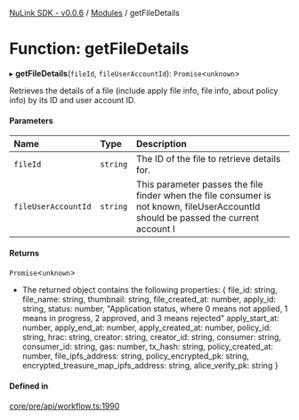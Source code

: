 [NuLink SDK - v0.0.6](../README.md) / [Modules](../modules.md) / getFileDetails

# Function: getFileDetails

▸ **getFileDetails**(`fileId`, `fileUserAccountId`): `Promise`<`unknown`\>

Retrieves the details of a file (include apply file info, file info, about policy info) by its ID and user account ID.

#### Parameters

| Name | Type | Description |
| :------ | :------ | :------ |
| `fileId` | `string` | The ID of the file to retrieve details for. |
| `fileUserAccountId` | `string` | This parameter passes the file finder when the file consumer is not known, fileUserAccountId should be passed the current account I |

#### Returns

`Promise`<`unknown`\>

- The returned object contains the following properties:
                  {
                  file_id: string,
                  file_name: string,
                  thumbnail: string,
                  file_created_at: number,
                  apply_id: string,
                  status: number, "Application status, where 0 means not applied, 1 means in progress, 2 approved, and 3 means rejected"
                  apply_start_at: number,
                  apply_end_at: number,
                  apply_created_at: number,
                  policy_id: string,
                  hrac: string,
                  creator: string,
                  creator_id: string,
                  consumer: string,
                  consumer_id: string,
                  gas: number,
                  tx_hash: string,
                  policy_created_at: number,
                  file_ipfs_address: string,
                  policy_encrypted_pk: string,
                  encrypted_treasure_map_ipfs_address: string,
                  alice_verify_pk: string
                  }

#### Defined in

[core/pre/api/workflow.ts:1990](https://github.com/NuLink-network/nulink-sdk/blob/541ac45/src/core/pre/api/workflow.ts#L1990)
